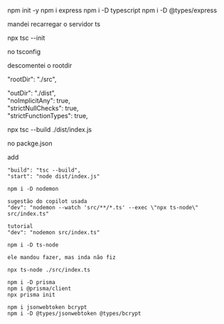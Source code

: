 npm init -y
npm i express
npm i -D typescript
npm i -D @types/express

mandei recarregar o servidor ts

npx tsc --init

no tsconfig

descomentei o rootdir

"rootDir": "./src",  

"outDir": "./dist",  
"noImplicitAny": true,  
"strictNullChecks": true,    
"strictFunctionTypes": true,   

npx tsc --build
./dist/index.js

no packge.json

add 

    "build": "tsc --build",
    "start": "node dist/index.js"

    npm i -D nodemon

    sugestão do copilot usada
    "dev": "nodemon --watch 'src/**/*.ts' --exec \"npx ts-node\" src/index.ts"

    tutorial
    "dev": "nodemon src/index.ts"

    npm i -D ts-node

    ele mandou fazer, mas inda não fiz

    npx ts-node ./src/index.ts

    npm i -D prisma
    npm i @prisma/client
    npx prisma init

    npm i jsonwebtoken bcrypt
    npm i -D @types/jsonwebtoken @types/bcrypt

